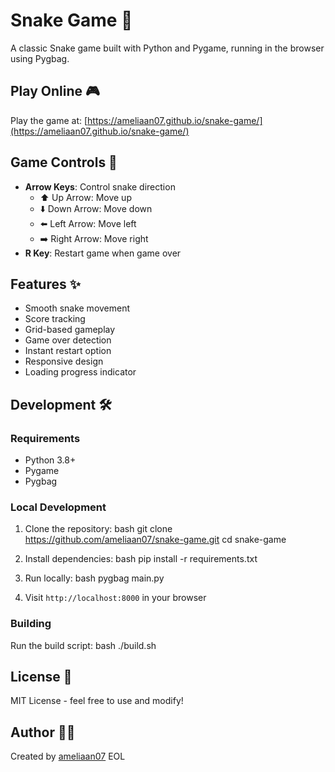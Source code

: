 # Snake Game 🐍

A classic Snake game built with Python and Pygame, running in the browser using Pygbag.

## Play Online 🎮

Play the game at: [https://ameliaan07.github.io/snake-game/](https://ameliaan07.github.io/snake-game/)

## Game Controls 🎯

- **Arrow Keys**: Control snake direction
  - ⬆️ Up Arrow: Move up
  - ⬇️ Down Arrow: Move down
  - ⬅️ Left Arrow: Move left
  - ➡️ Right Arrow: Move right
- **R Key**: Restart game when game over

## Features ✨

- Smooth snake movement
- Score tracking
- Grid-based gameplay
- Game over detection
- Instant restart option
- Responsive design
- Loading progress indicator

## Development 🛠️

### Requirements

- Python 3.8+
- Pygame
- Pygbag

### Local Development

1. Clone the repository: 
bash
git clone https://github.com/ameliaan07/snake-game.git
cd snake-game


2. Install dependencies:
bash
pip install -r requirements.txt


3. Run locally:
bash
pygbag main.py


4. Visit `http://localhost:8000` in your browser

### Building

Run the build script:
bash
./build.sh

## License 📄

MIT License - feel free to use and modify!

## Author 👩‍💻

Created by [ameliaan07](https://github.com/ameliaan07)
EOL